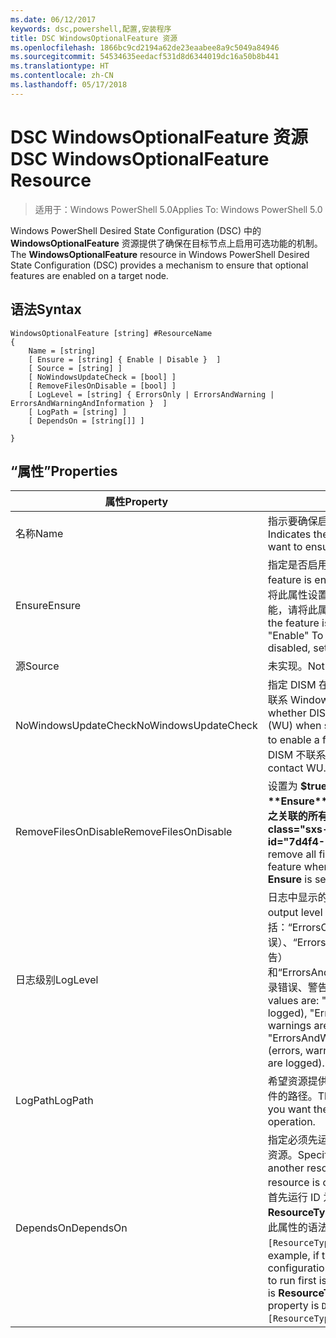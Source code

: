 ```yaml
---
ms.date: 06/12/2017
keywords: dsc,powershell,配置,安装程序
title: DSC WindowsOptionalFeature 资源
ms.openlocfilehash: 1866bc9cd2194a62de23eaabee8a9c5049a84946
ms.sourcegitcommit: 54534635eedacf531d8d6344019dc16a50b8b441
ms.translationtype: HT
ms.contentlocale: zh-CN
ms.lasthandoff: 05/17/2018
---
```

# <a name="dsc-windowsoptionalfeature-resource"></a><span data-ttu-id="7d4f4-103">DSC WindowsOptionalFeature 资源</span><span class="sxs-lookup"><span data-stu-id="7d4f4-103">DSC WindowsOptionalFeature Resource</span></span>

> <span data-ttu-id="7d4f4-104">适用于：Windows PowerShell 5.0</span><span class="sxs-lookup"><span data-stu-id="7d4f4-104">Applies To: Windows PowerShell 5.0</span></span>

<span data-ttu-id="7d4f4-105">Windows PowerShell Desired State Configuration (DSC) 中的 **WindowsOptionalFeature** 资源提供了确保在目标节点上启用可选功能的机制。</span><span class="sxs-lookup"><span data-stu-id="7d4f4-105">The **WindowsOptionalFeature** resource in Windows PowerShell Desired State Configuration (DSC) provides a mechanism to ensure that optional features are enabled on a target node.</span></span>

## <a name="syntax"></a><span data-ttu-id="7d4f4-106">语法</span><span class="sxs-lookup"><span data-stu-id="7d4f4-106">Syntax</span></span>

```
WindowsOptionalFeature [string] #ResourceName
{
    Name = [string]
    [ Ensure = [string] { Enable | Disable }  ]
    [ Source = [string] ]
    [ NoWindowsUpdateCheck = [bool] ]
    [ RemoveFilesOnDisable = [bool] ]
    [ LogLevel = [string] { ErrorsOnly | ErrorsAndWarning | ErrorsAndWarningAndInformation }  ]
    [ LogPath = [string] ]
    [ DependsOn = [string[]] ]

}
```

## <a name="properties"></a><span data-ttu-id="7d4f4-107">“属性”</span><span class="sxs-lookup"><span data-stu-id="7d4f4-107">Properties</span></span>

|  <span data-ttu-id="7d4f4-108">属性</span><span class="sxs-lookup"><span data-stu-id="7d4f4-108">Property</span></span>  |  <span data-ttu-id="7d4f4-109">说明</span><span class="sxs-lookup"><span data-stu-id="7d4f4-109">Description</span></span>   |
|---|---|
| <span data-ttu-id="7d4f4-110">名称</span><span class="sxs-lookup"><span data-stu-id="7d4f4-110">Name</span></span>| <span data-ttu-id="7d4f4-111">指示要确保启用或禁用的功能的名称。</span><span class="sxs-lookup"><span data-stu-id="7d4f4-111">Indicates the name of the feature that you want to ensure is enabled or disabled.</span></span>|
| <span data-ttu-id="7d4f4-112">Ensure</span><span class="sxs-lookup"><span data-stu-id="7d4f4-112">Ensure</span></span>| <span data-ttu-id="7d4f4-113">指定是否启用功能。</span><span class="sxs-lookup"><span data-stu-id="7d4f4-113">Specifies whether the feature is enabled.</span></span> <span data-ttu-id="7d4f4-114">若要确保启用功能，请将此属性设置为“启用”。若要确保禁用功能，请将此属性设为“禁用”。</span><span class="sxs-lookup"><span data-stu-id="7d4f4-114">To ensure that the feature is enabled, set this property to "Enable" To ensure that the feature is disabled, set the property to "Disable".</span></span>|
| <span data-ttu-id="7d4f4-115">源</span><span class="sxs-lookup"><span data-stu-id="7d4f4-115">Source</span></span>| <span data-ttu-id="7d4f4-116">未实现。</span><span class="sxs-lookup"><span data-stu-id="7d4f4-116">Not implemented.</span></span>|
| <span data-ttu-id="7d4f4-117">NoWindowsUpdateCheck</span><span class="sxs-lookup"><span data-stu-id="7d4f4-117">NoWindowsUpdateCheck</span></span>| <span data-ttu-id="7d4f4-118">指定 DISM 在搜索源文件以启用功能时是否联系 Windows 更新 (WU)。</span><span class="sxs-lookup"><span data-stu-id="7d4f4-118">Specifies whether DISM contacts Windows Update (WU) when searching for the source files to enable a feature.</span></span> <span data-ttu-id="7d4f4-119">如果为 $true，则 DISM 不联系 WU。</span><span class="sxs-lookup"><span data-stu-id="7d4f4-119">If $true, DISM does not contact WU.</span></span>|
| <span data-ttu-id="7d4f4-120">RemoveFilesOnDisable</span><span class="sxs-lookup"><span data-stu-id="7d4f4-120">RemoveFilesOnDisable</span></span>| <span data-ttu-id="7d4f4-121">设置为 **$true** 可在功能禁用时（即，**Ensure** 设置为“Absent”时）删除与之关联的所有文件。</span><span class="sxs-lookup"><span data-stu-id="7d4f4-121">Set to **$true** to remove all files associated with the feature when it is disabled (that is, when **Ensure** is set to "Absent").</span></span>|
| <span data-ttu-id="7d4f4-122">日志级别</span><span class="sxs-lookup"><span data-stu-id="7d4f4-122">LogLevel</span></span>| <span data-ttu-id="7d4f4-123">日志中显示的最大输出级别。</span><span class="sxs-lookup"><span data-stu-id="7d4f4-123">The maximum output level shown in the logs.</span></span> <span data-ttu-id="7d4f4-124">接受的值包括：“ErrorsOnly”（只记录错误）、“ErrorsAndWarning”（记录错误和警告）和“ErrorsAndWarningAndInformation”（记录错误、警告和调试信息）。</span><span class="sxs-lookup"><span data-stu-id="7d4f4-124">The accepted values are: "ErrorsOnly" (only errors are logged), "ErrorsAndWarning" (errors and warnings are logged), and "ErrorsAndWarningAndInformation" (errors, warnings, and debug information are logged).</span></span>|
| <span data-ttu-id="7d4f4-125">LogPath</span><span class="sxs-lookup"><span data-stu-id="7d4f4-125">LogPath</span></span>| <span data-ttu-id="7d4f4-126">希望资源提供程序在其中记录操作的日志文件的路径。</span><span class="sxs-lookup"><span data-stu-id="7d4f4-126">The path to a log file where you want the resource provider to log the operation.</span></span>|
| <span data-ttu-id="7d4f4-127">DependsOn</span><span class="sxs-lookup"><span data-stu-id="7d4f4-127">DependsOn</span></span>| <span data-ttu-id="7d4f4-128">指定必须先运行其他资源的配置，再配置此资源。</span><span class="sxs-lookup"><span data-stu-id="7d4f4-128">Specifies that the configuration of another resource must run before this resource is configured.</span></span> <span data-ttu-id="7d4f4-129">例如，如果你想要首先运行 ID 为 __ResourceName__、类型为 __ResourceType__ 的资源配置脚本块，则使用此属性的语法为 `DependsOn = "[ResourceType]ResourceName"`。</span><span class="sxs-lookup"><span data-stu-id="7d4f4-129">For example, if the ID of the resource configuration script block that you want to run first is __ResourceName__ and its type is __ResourceType__, the syntax for using this property is `DependsOn = "[ResourceType]ResourceName"`.</span></span>|